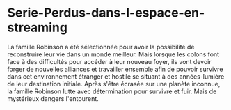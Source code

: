 # Serie-Perdus-dans-l-espace-en-streaming
La famille Robinson a été sélectionnée pour avoir la possibilité de reconstruire leur vie dans un monde meilleur. Mais lorsque les colons font face à des difficultés pour accéder à leur nouveau foyer, ils vont devoir forger de nouvelles alliances et travailler ensemble afin de pouvoir survivre dans cet environnement étranger et hostile se situant à des années-lumière de leur destination initiale. Après s'être écrasée sur une planète inconnue, la famille Robinson lutte avec détermination pour survivre et fuir. Mais de mystérieux dangers l'entourent.

